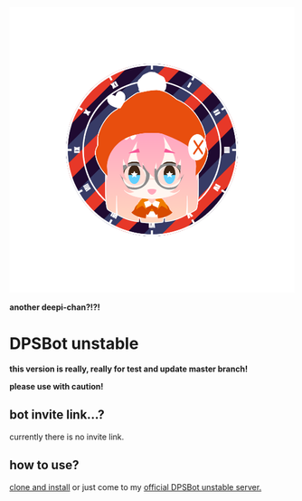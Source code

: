 ![character](https://github.com/DPS0340/DPSBot/blob/unstable/front_20181224_181953.png)

**another deepi-chan?!?!**

# DPSBot unstable

**this version is really, really for test and update master branch!**

**please use with caution!**

## bot invite link...?

currently there is no invite link.

## how to use?

[clone and install](https://github.com/DPS0340/DPSBot/blob/gh-pages/en/install.md) or just come to my [official DPSBot unstable server.](https://discord.gg/TUaxJAN)
